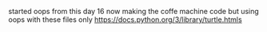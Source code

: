 started oops from this day 16 
now making the coffe machine code but using oops with these files only https://docs.python.org/3/library/turtle.htmls